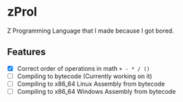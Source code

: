 # zProl

Z Programming Language that I made because I got bored.

## Features
 - [X] Correct order of operations in math `+ - * / ()`
 - [ ] Compiling to bytecode (Currently working on it)
 - [ ] Compiling to x86_64 Linux Assembly from bytecode
 - [ ] Compiling to x86_64 Windows Assembly from bytecode
